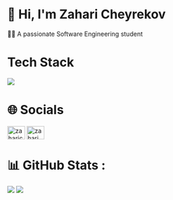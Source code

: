 # 👋 Hi, I'm Zahari Cheyrekov

👨‍💻 A passionate Software Engineering student

# Tech Stack

<a href="https://skillicons.dev">
   <img src="https://skillicons.dev/icons?i=js,html,css,java,idea,vscode" />
</a>

# 🌐 Socials
<p align="left">
<a href="https://www.linkedin.com/in/zahari-cheyrekov-5647a9227/" target="blank"><img align="center" src="https://raw.githubusercontent.com/rahuldkjain/github-profile-readme-generator/master/src/images/icons/Social/linked-in-alt.svg" alt="zaharicheyrekov" height="30" width="40" /></a>
<a href="https://www.facebook.com/zahari.cheyrekov/" target="blank"><img align="center" src="https://raw.githubusercontent.com/rahuldkjain/github-profile-readme-generator/master/src/images/icons/Social/facebook.svg" alt="zahari cheyrekov" height="30" width="40" /></a>
</p>

# 📊 GitHub Stats :
![](https://github-readme-stats.vercel.app/api/top-langs/?username=ZahariCheyrekov&theme=default&hide_border=true&include_all_commits=false&count_private=false&layout=compact)
![](https://github-readme-streak-stats.herokuapp.com/?user=ZahariCheyrekov&theme=default&hide_border=true)<br/>
